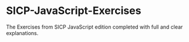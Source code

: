 # SICP-JavaScript-Exercises
The Exercises from SICP JavaScript edition completed with full and clear explanations.
